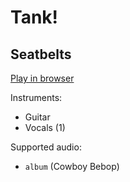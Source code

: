 # Tank\!

## Seatbelts


[Play in browser](http://pages.cs.wisc.edu/~tolly/customs/anime-soundtracks/tank)

Instruments:

  * Guitar
  * Vocals (1)

Supported audio:

  * `album` (Cowboy Bebop)

